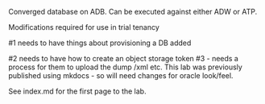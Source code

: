 Converged database on ADB. Can be executed against either ADW or ATP.


Modifications required for use in trial tenancy

#1 needs to have things about provisioning a DB added

#2 needs to have how to create an object storage token
#3 - needs a process for them to upload the dump /xml etc.
This lab was previously published using mkdocs - so will need changes for oracle look/feel.

See index.md for the first page to the lab.
